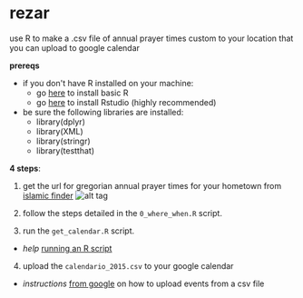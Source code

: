 rezar
=====

use R to make a .csv file of annual prayer times custom to your location that you can upload to google calendar

**prereqs**
  - if you don't have R installed on your machine:
    - go [here](http://cran.rstudio.com/) to install basic R
    - go [here](http://www.rstudio.com/products/rstudio/download/) to install Rstudio (highly recommended) 
  - be sure the following libraries are installed: 
    - library(dplyr)
    - library(XML)
    - library(stringr)
    - library(testthat)

**4 steps**:

1) get the url for gregorian annual prayer times for your hometown from [islamic finder](http://islamicfinder.org/)
  ![alt tag](https://github.com/schafik/rezar/photos/city.png)

2) follow the steps detailed in the `0_where_when.R` script.

3) run the `get_calendar.R` script.
  - *help* [running an R script](http://www.dummies.com/how-to/content/how-to-source-a-script-in-r.html)

4) upload the `calendario_2015.csv` to your google calendar
  - *instructions* [from google](https://support.google.com/calendar/answer/37118?hl=en) on how to upload events from a csv file 
